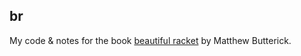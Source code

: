 ## br

My code & notes for the book [beautiful racket](https://beautifulracket.com/) by
Matthew Butterick.
